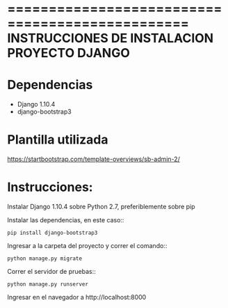 ================================================
INSTRUCCIONES DE INSTALACION PROYECTO DJANGO
================================================

Dependencias
===============

- Django 1.10.4
- django-bootstrap3

Plantilla utilizada
===================
https://startbootstrap.com/template-overviews/sb-admin-2/

Instrucciones:
===============

Instalar Django 1.10.4 sobre Python 2.7, preferiblemente sobre pip

Instalar las dependencias, en este caso::

    pip install django-bootstrap3
    
Ingresar a la carpeta del proyecto y correr el comando::

    python manage.py migrate
    
Correr el servidor de pruebas::
    
    python manage.py runserver
    
Ingresar en el navegador a http://localhost:8000
